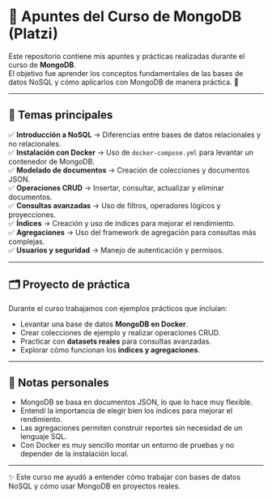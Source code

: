 # 🍃 Apuntes del Curso de MongoDB (Platzi)

Este repositorio contiene mis apuntes y prácticas realizadas durante el curso de **MongoDB**.  
El objetivo fue aprender los conceptos fundamentales de las bases de datos NoSQL y cómo aplicarlos con MongoDB de manera práctica. 🚀

---

## 🧩 Temas principales

✅ **Introducción a NoSQL** → Diferencias entre bases de datos relacionales y no relacionales.  
✅ **Instalación con Docker** → Uso de `docker-compose.yml` para levantar un contenedor de MongoDB.  
✅ **Modelado de documentos** → Creación de colecciones y documentos JSON.  
✅ **Operaciones CRUD** → Insertar, consultar, actualizar y eliminar documentos.  
✅ **Consultas avanzadas** → Uso de filtros, operadores lógicos y proyecciones.  
✅ **Índices** → Creación y uso de índices para mejorar el rendimiento.  
✅ **Agregaciones** → Uso del framework de agregación para consultas más complejas.  
✅ **Usuarios y seguridad** → Manejo de autenticación y permisos.  

---

## 🗂️ Proyecto de práctica

Durante el curso trabajamos con ejemplos prácticos que incluían:

- Levantar una base de datos **MongoDB en Docker**.  
- Crear colecciones de ejemplo y realizar operaciones CRUD.  
- Practicar con **datasets reales** para consultas avanzadas.  
- Explorar cómo funcionan los **índices y agregaciones**.  

---

## 📝 Notas personales

- MongoDB se basa en documentos JSON, lo que lo hace muy flexible.  
- Entendí la importancia de elegir bien los índices para mejorar el rendimiento.  
- Las agregaciones permiten construir reportes sin necesidad de un lenguaje SQL.  
- Con Docker es muy sencillo montar un entorno de pruebas y no depender de la instalación local.  

---

✨ Este curso me ayudó a entender cómo trabajar con bases de datos NoSQL y cómo usar MongoDB en proyectos reales.
